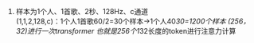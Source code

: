 1. 样本为1个人、1首歌、2秒、128Hz、c通道  
  (1,1,2,128,c)：1个人1首歌60/2=30个样本->1个人40*30=1200个样本
  (256，32)进行一次transformer 也就是256个1*32长度的token进行注意力计算
